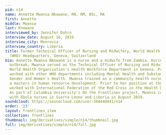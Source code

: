 ```yaml
---
pid: n14
name: Annette Mwansa Nkowane, RN, RM, BSc, MA
first: Annette
middle: Mwansa
last: Knowane
interviewed_by: Jennifer Dohrn
interview_date: August 16, 2019
interview_city: Monrovia
interview_country: Liberia
title: Former Technical Officer of Nursing and Midwifery, World Health Organization
  (WHO) Headquarters, Geneva, Switzerland
bio: Annette Mwansa Nkowane is a nurse and a midwife from Zambia. During the Ebola
  outbreak, Mwansa served as the Technical Officer of Nursing and Midwifery in the
  World Health Organization's Health Workforce Department in Geneva. Previously, she
  worked with other WHO departments including Mental Health and Substance Use and
  Gender and Women's Health. Mwansa trained as a community health nurse before completing
  a masters in human resource development. Prior to her position at the WHO, Mwansa
  worked with International Federation of the Red Cross in the Health Department.
  As part of Columbia University's On the Frontlines project, Mwansa conducted interviews
  with Ebola nurses in Sierra Leone and Liberia in August 2019.
soundcloud: https://soundcloud.com/user-568440441/n14
order: '13'
layout: frontlines_item
collection: frontlines
thumbnail: img/derivatives/simple/n14/thumbnail.jpg
full: img/derivatives/simple/n14/full.jpg
---
```


